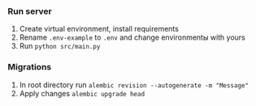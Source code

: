 ### Run server
1. Create virtual environment, install requirements
2. Rename `.env-example` to `.env` and change environmentы with yours
3. Run `python src/main.py`

### Migrations
1. In root directory run
`alembic revision --autogenerate -m "Message"`
2. Apply changes
`alembic upgrade head`
